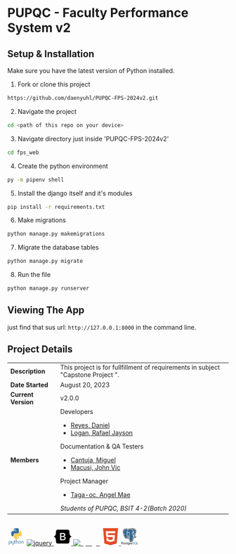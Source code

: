 # PUPQC - Faculty Performance System v2

## Setup & Installation

Make sure you have the latest version of Python installed.

1. Fork or clone this project

```bash
https://github.com/daenyuhl/PUPQC-FPS-2024v2.git
```

2. Navigate the project

```bash
cd <path of this repo on your device>
```

3. Navigate directory just inside 'PUPQC-FPS-2024v2'

```bash
cd fps_web
```

4. Create the python environment

```bash
py -m pipenv shell
```

5. Install the django itself and it's modules

```bash
pip install -r requirements.txt
```

6. Make migrations

```bash
python manage.py makemigrations
```

7. Migrate the database tables

```bash
python manage.py migrate
```

8. Run the file

```bash
python manage.py runserver
```

## Viewing The App

just find that sus url: `http://127.0.0.1:8000` in the command line.
<br />

## Project Details

|                     |                                                                                                                                                                                                                                                                                                                                                               |
| ------------------- | ------------------------------------------------------------------------------------------------------------------------------------------------------------------------------------------------------------------------------------------------------------------------------------------------------------------------------------------------------------- |
| **Description**     | This project is for fullfillment of requirements in subject "Capstone Project ".                                                                                                                                                                                                                                                                             |
| **Date Started**    | August 20, 2023                                                                                                                                                                                                                                                                                                                                               |
| **Current Version** | v2.0.0                                                                                                                                                                                                                                                                                    
| **Members**         | Developers<ul><li>[Reyes, Daniel](https://github.com/daenyuhl)</li><li>[Logan, Rafael Jayson](https://github.com/RafSyghtline)</li></ul>Documentation & QA Testers<ul><li>[Cantuja, Miguel](https://github.com/JuanTheArc)</li><li>[Macusi, John Vic](https://github.com/Jayvie01)</li></ul>Project Manager<ul><li>[Taga-oc, Angel Mae](https://github.com/angeltagaoc)</li></ul> _Students of PUPQC, BSIT 4-2(Batch 2020)_ |

<br />
<a href="#" target="_blank" rel="noreferrer"> <img src="https://raw.githubusercontent.com/devicons/devicon/1119b9f84c0290e0f0b38982099a2bd027a48bf1/icons/python/python-original-wordmark.svg" alt="python" width="40" height="40"/></a>
<a href="#" target="_blank" rel="noreferrer"> <img src="https://cdn.jsdelivr.net/gh/devicons/devicon/icons/jquery/jquery-original-wordmark.svg" alt="jquery" width="40" height="40"/> </a>
<a href="#" target="_blank" rel="noreferrer"> <img src="https://raw.githubusercontent.com/devicons/devicon/master/icons/bootstrap/bootstrap-plain.svg" alt="bootstrap" width="40" height="40"/> </a>
<a href="#" target="_blank" rel="noreferrer"> <img src="https://cdn.jsdelivr.net/gh/devicons/devicon/icons/django/django-plain.svg" alt="django" width="40" height="40" style="color: white !important;"/></a>          
<a href="#" target="_blank" rel="noreferrer"> <img src="https://raw.githubusercontent.com/devicons/devicon/master/icons/html5/html5-plain.svg" alt="html5" width="40" height="40"/> </a>      
<a href="#" target="_blank" rel="noreferrer"> <img src="https://raw.githubusercontent.com/devicons/devicon/1119b9f84c0290e0f0b38982099a2bd027a48bf1/icons/postgresql/postgresql-original-wordmark.svg" alt="Postgresql" width="40" height="40"/> </a>
